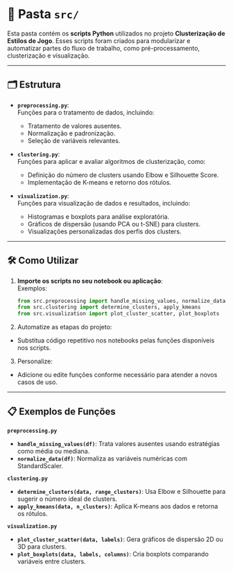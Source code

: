 # 📂 Pasta `src/`

Esta pasta contém os **scripts Python** utilizados no projeto **Clusterização de Estilos de Jogo**. Esses scripts foram criados para modularizar e automatizar partes do fluxo de trabalho, como pré-processamento, clusterização e visualização.

---

## 🗂️ Estrutura

- **`preprocessing.py`**:  
  Funções para o tratamento de dados, incluindo:  
  - Tratamento de valores ausentes.  
  - Normalização e padronização.  
  - Seleção de variáveis relevantes.

- **`clustering.py`**:  
  Funções para aplicar e avaliar algoritmos de clusterização, como:  
  - Definição do número de clusters usando Elbow e Silhouette Score.  
  - Implementação de K-means e retorno dos rótulos.  

- **`visualization.py`**:  
  Funções para visualização de dados e resultados, incluindo:  
  - Histogramas e boxplots para análise exploratória.  
  - Gráficos de dispersão (usando PCA ou t-SNE) para clusters.  
  - Visualizações personalizadas dos perfis dos clusters.

---

## 🛠️ Como Utilizar

1. **Importe os scripts no seu notebook ou aplicação**:  
   Exemplos:  
   ```python
   from src.preprocessing import handle_missing_values, normalize_data
   from src.clustering import determine_clusters, apply_kmeans
   from src.visualization import plot_cluster_scatter, plot_boxplots
   ```
2. Automatize as etapas do projeto:
- Substitua código repetitivo nos notebooks pelas funções disponíveis nos scripts.
3. Personalize:
- Adicione ou edite funções conforme necessário para atender a novos casos de uso.

---

## 📋 Exemplos de Funções

**`preprocessing.py`**
- **`handle_missing_values(df)`**: Trata valores ausentes usando estratégias como média ou mediana.
- **`normalize_data(df)`**: Normaliza as variáveis numéricas com StandardScaler.

**`clustering.py`**
- **`determine_clusters(data, range_clusters)`**: Usa Elbow e Silhouette para sugerir o número ideal de clusters.
- **`apply_kmeans(data, n_clusters)`**: Aplica K-means aos dados e retorna os rótulos.

**`visualization.py`**
- **`plot_cluster_scatter(data, labels)`**: Gera gráficos de dispersão 2D ou 3D para clusters.
- **`plot_boxplots(data, labels, columns)`**: Cria boxplots comparando variáveis entre clusters.
